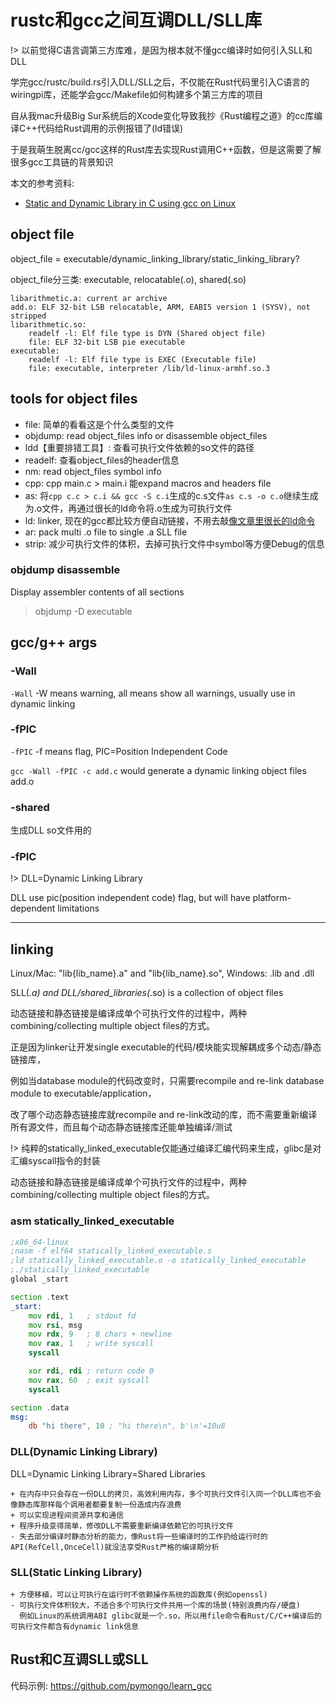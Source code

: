 # rustc和gcc之间互调DLL/SLL库

!> 以前觉得C语言调第三方库难，是因为根本就不懂gcc编译时如何引入SLL和DLL

学完gcc/rustc/build.rs引入DLL/SLL之后，不仅能在Rust代码里引入C语言的wiringpi库，还能学会gcc/Makefile如何构建多个第三方库的项目

自从我mac升级Big Sur系统后的Xcode变化导致我抄《Rust编程之道》的cc库编译C++代码给Rust调用的示例报错了(ld错误)

于是我萌生脱离cc/gcc这样的Rust库去实现Rust调用C++函数，但是这需要了解很多gcc工具链的背景知识

本文的参考资料: 

- [Static and Dynamic Library in C using gcc on Linux](https://medium.com/@adib.grouz/static-and-dynamic-library-in-c-using-gcc-on-linux-354edc5d88d3)

## object file

object_file = executable/dynamic_linking_library/static_linking_library?

object_file分三类: executable, relocatable(.o), shared(.so)

```
libarithmetic.a: current ar archive
add.o: ELF 32-bit LSB relocatable, ARM, EABI5 version 1 (SYSV), not stripped
libarithmetic.so:
    readelf -l: Elf file type is DYN (Shared object file)
    file: ELF 32-bit LSB pie executable
executable:
    readelf -l: Elf file type is EXEC (Executable file)
    file: executable, interpreter /lib/ld-linux-armhf.so.3
```

## tools for object files

- file: 简单的看看这是个什么类型的文件
- objdump: read object_files info or disassemble object_files
- ldd【重要排错工具】: 查看可执行文件依赖的so文件的路径
- readelf: 查看object_files的header信息
- nm: read object_files symbol info
- cpp: cpp main.c > main.i 能expand macros and headers file
- as: 将`cpp c.c > c.i && gcc -S c.i`生成的c.s文件`as c.s -o c.o`继续生成为.o文件，再通过很长的ld命令将.o生成为可执行文件
- ld: linker, 现在的gcc都比较方便自动链接，不用去敲[像文章里很长的ld命令](https://cs-fundamentals.com/c-programming/how-to-compile-c-program-using-gcc.php#Linking)
- ar: pack multi .o file to single .a SLL file
- strip: 减少可执行文件的体积，去掉可执行文件中symbol等方便Debug的信息

### objdump disassemble

Display assembler contents of all sections 

> objdump -D executable

## gcc/g++ args

### -Wall

`-Wall` -W means warning, all means show all warnings, usually use in dynamic linking

### -fPIC

`-fPIC` -f means flag, PIC=Position Independent Code

`gcc -Wall -fPIC -c add.c` would generate a dynamic linking object files add.o

### -shared

生成DLL so文件用的

### -fPIC

!> DLL=Dynamic Linking Library

DLL use pic(position independent code) flag, but will have platform-dependent limitations

---

## linking

Linux/Mac: "lib{lib_name}.a" and "lib{lib_name}.so", Windows: .lib and .dll

SLL(*.a) and DLL/shared_libraries(*.so) is a collection of object files

动态链接和静态链接是编译成单个可执行文件的过程中，两种combining/collecting multiple object files的方式。

正是因为linker让开发single executable的代码/模块能实现解耦成多个动态/静态链接库，

例如当database module的代码改变时，只需要recompile and re-link database module to executable/application，

改了哪个动态静态链接库就recompile and re-link改动的库，而不需要重新编译所有源文件，而且每个动态静态链接库还能单独编译/测试 

!> 纯粹的statically_linked_executable仅能通过编译汇编代码来生成，glibc是对汇编syscall指令的封装

动态链接和静态链接是编译成单个可执行文件的过程中，两种combining/collecting multiple object files的方式。

### asm statically_linked_executable

```asm
;x86_64-linux
;nasm -f elf64 statically_linked_executable.s
;ld statically_linked_executable.o -o statically_linked_executable
;./statically_linked_executable
global _start

section .text
_start:
    mov rdi, 1   ; stdout fd
    mov rsi, msg
    mov rdx, 9   ; 8 chars + newline
    mov rax, 1   ; write syscall
    syscall

    xor rdi, rdi ; return code 0
    mov rax, 60  ; exit syscall
    syscall

section .data
msg:
    db "hi there", 10 ; "hi there\n", b'\n'=10u8
```

### DLL(Dynamic Linking Library)

DLL=Dynamic Linking Library=Shared Libraries

```
+ 在内存中只会存在一份DLL的拷贝，高效利用内存，多个可执行文件引入同一个DLL库也不会像静态库那样每个调用者都要复制一份造成内存浪费
+ 可以实现进程间资源共享和通信
+ 程序升级变得简单，修改DLL不需要重新编译依赖它的可执行文件
- 失去部分编译时静态分析的能力，像Rust将一些编译时的工作扔给运行时的API(RefCell,OnceCell)就没法享受Rust严格的编译期分析
```

### SLL(Static Linking Library)

```
+ 方便移植，可以让可执行在运行时不依赖操作系统的函数库(例如openssl)
- 可执行文件体积较大，不适合多个可执行文件共用一个库的场景(特别浪费内存/硬盘)
  例如Linux的系统调用ABI glibc就是一个.so，所以用file命令看Rust/C/C++编译后的可执行文件都含有dynamic link信息
```

## Rust和C互调SLL或SLL

代码示例: https://github.com/pymongo/learn_gcc
